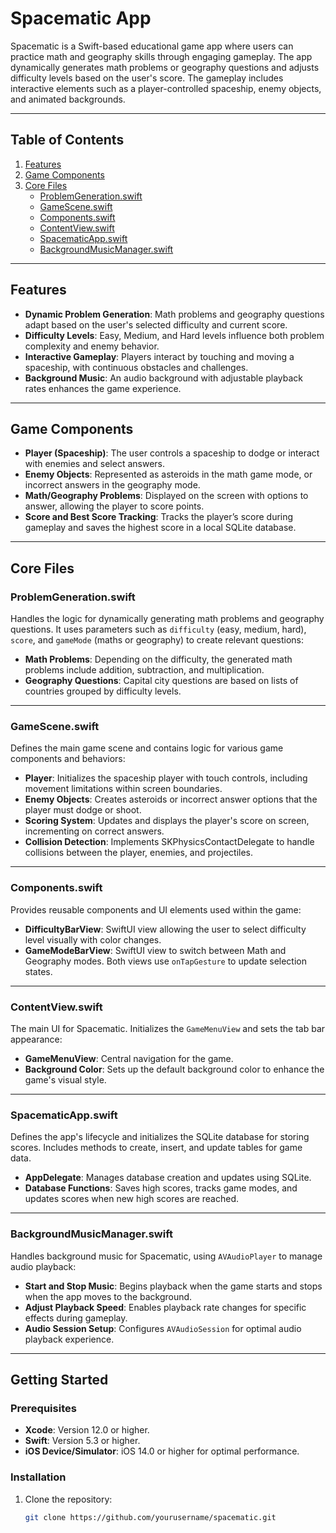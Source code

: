 # Spacematic App

Spacematic is a Swift-based educational game app where users can practice math and geography skills through engaging gameplay. The app dynamically generates math problems or geography questions and adjusts difficulty levels based on the user's score. The gameplay includes interactive elements such as a player-controlled spaceship, enemy objects, and animated backgrounds.

---

## Table of Contents

1. [Features](#features)
2. [Game Components](#game-components)
3. [Core Files](#core-files)
   - [ProblemGeneration.swift](#problemgenerationswift)
   - [GameScene.swift](#gamescenefswift)
   - [Components.swift](#componentsswift)
   - [ContentView.swift](#contentviewswift)
   - [SpacematicApp.swift](#spacematicappswift)
   - [BackgroundMusicManager.swift](#backgroundmusicmanagerswift)

---

## Features

- **Dynamic Problem Generation**: Math problems and geography questions adapt based on the user's selected difficulty and current score.
- **Difficulty Levels**: Easy, Medium, and Hard levels influence both problem complexity and enemy behavior.
- **Interactive Gameplay**: Players interact by touching and moving a spaceship, with continuous obstacles and challenges.
- **Background Music**: An audio background with adjustable playback rates enhances the game experience.

---

## Game Components

- **Player (Spaceship)**: The user controls a spaceship to dodge or interact with enemies and select answers.
- **Enemy Objects**: Represented as asteroids in the math game mode, or incorrect answers in the geography mode.
- **Math/Geography Problems**: Displayed on the screen with options to answer, allowing the player to score points.
- **Score and Best Score Tracking**: Tracks the player’s score during gameplay and saves the highest score in a local SQLite database.

---

## Core Files

### ProblemGeneration.swift

Handles the logic for dynamically generating math problems and geography questions. It uses parameters such as `difficulty` (easy, medium, hard), `score`, and `gameMode` (maths or geography) to create relevant questions:
- **Math Problems**: Depending on the difficulty, the generated math problems include addition, subtraction, and multiplication.
- **Geography Questions**: Capital city questions are based on lists of countries grouped by difficulty levels.

---

### GameScene.swift

Defines the main game scene and contains logic for various game components and behaviors:
- **Player**: Initializes the spaceship player with touch controls, including movement limitations within screen boundaries.
- **Enemy Objects**: Creates asteroids or incorrect answer options that the player must dodge or shoot.
- **Scoring System**: Updates and displays the player's score on screen, incrementing on correct answers.
- **Collision Detection**: Implements SKPhysicsContactDelegate to handle collisions between the player, enemies, and projectiles.

---

### Components.swift

Provides reusable components and UI elements used within the game:
- **DifficultyBarView**: SwiftUI view allowing the user to select difficulty level visually with color changes.
- **GameModeBarView**: SwiftUI view to switch between Math and Geography modes. Both views use `onTapGesture` to update selection states.

---

### ContentView.swift

The main UI for Spacematic. Initializes the `GameMenuView` and sets the tab bar appearance:
- **GameMenuView**: Central navigation for the game.
- **Background Color**: Sets up the default background color to enhance the game's visual style.

---

### SpacematicApp.swift

Defines the app's lifecycle and initializes the SQLite database for storing scores. Includes methods to create, insert, and update tables for game data.
- **AppDelegate**: Manages database creation and updates using SQLite.
- **Database Functions**: Saves high scores, tracks game modes, and updates scores when new high scores are reached.

---

### BackgroundMusicManager.swift

Handles background music for Spacematic, using `AVAudioPlayer` to manage audio playback:
- **Start and Stop Music**: Begins playback when the game starts and stops when the app moves to the background.
- **Adjust Playback Speed**: Enables playback rate changes for specific effects during gameplay.
- **Audio Session Setup**: Configures `AVAudioSession` for optimal audio playback experience.

---

## Getting Started

### Prerequisites

- **Xcode**: Version 12.0 or higher.
- **Swift**: Version 5.3 or higher.
- **iOS Device/Simulator**: iOS 14.0 or higher for optimal performance.

### Installation

1. Clone the repository:
   ```bash
   git clone https://github.com/yourusername/spacematic.git

